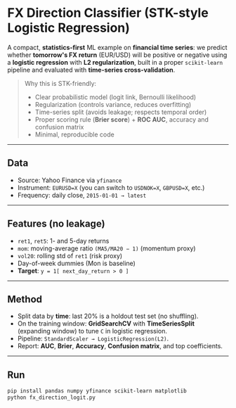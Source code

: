 # FX Direction Classifier (STK-style Logistic Regression)

A compact, **statistics-first** ML example on **financial time series**:
we predict whether **tomorrow's FX return** (EUR/USD) will be positive or negative using
a **logistic regression** with **L2 regularization**, built in a proper
`scikit-learn` pipeline and evaluated with **time-series cross-validation**.

> Why this is STK-friendly:
> - Clear probabilistic model (logit link, Bernoulli likelihood)
> - Regularization (controls variance, reduces overfitting)
> - Time-series split (avoids leakage; respects temporal order)
> - Proper scoring rule (**Brier score**) + **ROC AUC**, accuracy and confusion matrix
> - Minimal, reproducible code

---

## Data
- Source: Yahoo Finance via `yfinance`
- Instrument: `EURUSD=X` (you can switch to `USDNOK=X`, `GBPUSD=X`, etc.)
- Frequency: daily close, `2015-01-01 → latest`

---

## Features (no leakage)
- `ret1`, `ret5`: 1- and 5-day returns  
- `mom`: moving-average ratio `(MA5/MA20 − 1)` (momentum proxy)  
- `vol20`: rolling std of `ret1` (risk proxy)  
- Day-of-week dummies (Mon is baseline)  
- **Target**: `y = 1[ next_day_return > 0 ]`

---

## Method
- Split data by **time**: last 20% is a holdout test set (no shuffling).
- On the training window: **GridSearchCV** with **TimeSeriesSplit** (expanding window) to tune `C` in logistic regression.
- Pipeline: `StandardScaler → LogisticRegression(L2)`.
- Report: **AUC**, **Brier**, **Accuracy**, **Confusion matrix**, and top coefficients.

---

## Run
```bash
pip install pandas numpy yfinance scikit-learn matplotlib
python fx_direction_logit.py
